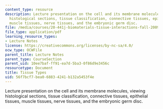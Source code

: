 ```yaml
---
content_type: resource
description: Lecture presentation on the cell and its membrane molecules, viewing
  histological sections, tissue classification, connective tissues, epithelial tissues,
  muscle tissues, nerve tissues, and the embryonic germ disc.
file: /media/courses/20-441j-biomaterials-tissue-interactions-fall-2009/56f7bcf7bea068834241b132a5453f4e_MIT20_441JF09_lec02a_ms.pdf
file_type: application/pdf
learning_resource_types:
- Lecture Notes
license: https://creativecommons.org/licenses/by-nc-sa/4.0/
ocw_type: OCWFile
parent_title: Lecture Notes
parent_type: CourseSection
parent_uid: 10ee7baf-ff91-ea7d-5ba3-0f86d9e3456c
resourcetype: Document
title: Tissue Types
uid: 56f7bcf7-bea0-6883-4241-b132a5453f4e
---
```

Lecture presentation on the cell and its membrane molecules, viewing histological sections, tissue classification, connective tissues, epithelial tissues, muscle tissues, nerve tissues, and the embryonic germ disc.